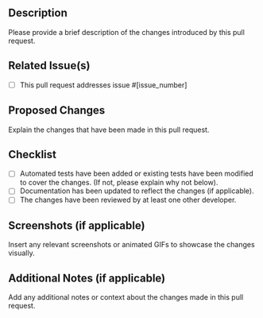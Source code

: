 ## Description
Please provide a brief description of the changes introduced by this pull request.

## Related Issue(s)
- [ ] This pull request addresses issue #[issue_number]

## Proposed Changes
Explain the changes that have been made in this pull request.

## Checklist
- [ ] Automated tests have been added or existing tests have been modified to cover the changes. (If not, please explain why not below).
- [ ] Documentation has been updated to reflect the changes (if applicable).
- [ ] The changes have been reviewed by at least one other developer.

## Screenshots (if applicable)
Insert any relevant screenshots or animated GIFs to showcase the changes visually.

## Additional Notes (if applicable)
Add any additional notes or context about the changes made in this pull request.
